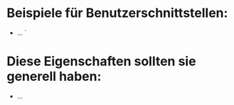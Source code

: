 
# Beispiele für Benutzerschnittstellen:

* ...
  `

# Diese Eigenschaften sollten sie generell haben:

* ...
